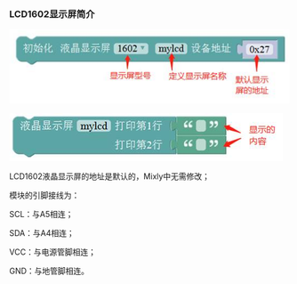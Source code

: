 ### LCD1602显示屏简介

![图2.8-1](/assets/image168.jpg)



![图2.8-2](/assets/image170.jpg)



LCD1602液晶显示屏的地址是默认的，Mixly中无需修改；

模块的引脚接线为：

SCL：与A5相连；

SDA：与A4相连；

VCC：与电源管脚相连；

GND：与地管脚相连。